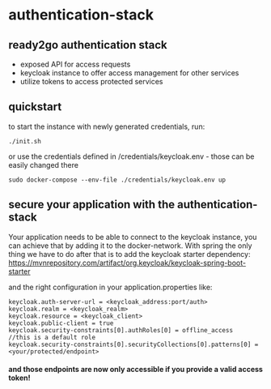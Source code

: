 # authentication-stack
## ready2go authentication stack
- exposed API for access requests
- keycloak instance to offer access management for other services
- utilize tokens to access protected services

## quickstart
to start the instance with newly generated credentials, run:

    ./init.sh

or use the credentials defined in /credentials/keycloak.env - those can be easily changed there

    sudo docker-compose --env-file ./credentials/keycloak.env up

## secure your application with the authentication-stack

Your application needs to be able to connect to the keycloak instance, you can achieve that by adding it to the docker-network. With spring the only thing we have to do after that is to add the keycloak starter dependency: https://mvnrepository.com/artifact/org.keycloak/keycloak-spring-boot-starter

and the right configuration in your application.properties
like:

    keycloak.auth-server-url = <keycloak_address:port/auth>
    keycloak.realm = <keycloak_realm>
    keycloak.resource = <keycloak_client>
    keycloak.public-client = true
    keycloak.security-constraints[0].authRoles[0] = offline_access    //this is a default role
    keycloak.security-constraints[0].securityCollections[0].patterns[0] = <your/protected/endpoint>
    
#### and those endpoints are now only accessible if you provide a valid access token!
